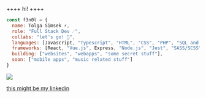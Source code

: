 ++++ hi! ++++

```javascript
const f3n0l = {
  name: Tolga Simsek ⚡️,
  role: "Full Stack Dev ☄️",
  collabs: "let's go! 💫",
  languages: [Javascript, "Typescript", "HTML", "CSS", "PHP", "SQL and a bit of luck"],
  frameworks: [React, "Vue.js", Express, "Node.js", "Jest", "SASS/SCSS", "socket.io"],
  building: ["websites", "webapps", "some secret stuff"],
  soon: ["mobile apps", "music related stuff"]
}
```


<img src="https://media.tenor.com/sv1KYfbNLwcAAAAC/anime-moon.gif">


<a href="https://www.linkedin.com/in/tolga-simsek-0b0a42203/" target=”_blank”>this might be my linkedin</a>

